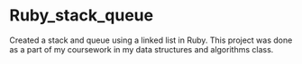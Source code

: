 # Ruby_stack_queue
Created a stack and queue using a linked list in Ruby. This project was done as a part of my coursework in my data structures and algorithms class.
